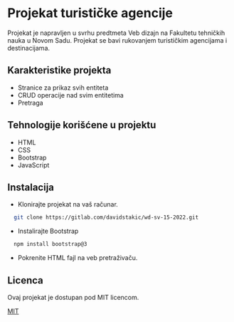 
# Projekat turističke agencije

Projekat je napravljen u svrhu predtmeta Veb dizajn na Fakultetu tehničkih nauka u Novom Sadu. Projekat se bavi rukovanjem turističkim agencijama i destinacijama.


## Karakteristike projekta

- Stranice za prikaz svih entiteta
- CRUD operacije nad svim entitetima
- Pretraga


## Tehnologije korišćene u projektu
- HTML
- CSS
- Bootstrap
- JavaScript


## Instalacija

- Klonirajte projekat na vaš računar.

```bash
  git clone https://gitlab.com/davidstakic/wd-sv-15-2022.git
```

- Instalirajte Bootstrap

```bash
  npm install bootstrap@3
```

- Pokrenite HTML fajl na veb pretraživaču.


## Licenca

Ovaj projekat je dostupan pod MIT licencom.

[MIT](https://choosealicense.com/licenses/mit/)

